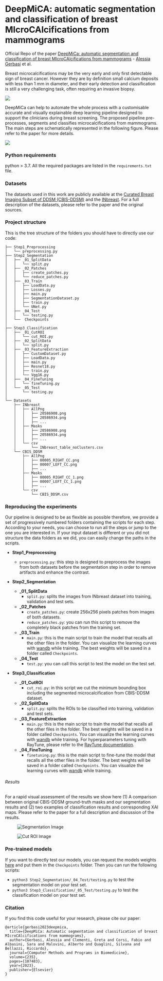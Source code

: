 # DeepMiCA: automatic segmentation and classification of breast MIcroCAlcifications from mammograms

Official Repo of the paper [DeepMiCa: automatic segmentation and classification of breast MIcroCAlcifications from mammograms](https://doi.org/10.1016/j.cmpb.2023.107483) - [Alessia Gerbasi](https://scholar.google.com/citations?user=zzZZp_UAAAAJ&hl=it) et al.

Breast microcalcifications may be the very early and only first detectable sign of breast cancer.
However they are by definition small calcium deposits with less than 1 mm in diameter, and their early detection and classification is still a very challenging task, often requiring an invasive biopsy.

<img src="figures/real_samples.png">

DeepMiCa can help to automate the whole process with a customisable accurate and visually explainable deep learning pipeline designed to support the clinicians during breast screening.
The proposed pipeline pre-processes, segments and classifies microcalcifications from mammograms.
The main steps are schematically represented in the following figure. Please refer to the paper for more details.

<img src="figures/deepmica.png">

### Python requirements 
python > 3.7.
All the required packages are listed in the `requirements.txt` file.

### Datasets
The datasets used in this work are publicly available at the [Curated Breast Imaging Subset of DDSM (CBIS-DDSM)](https://wiki.cancerimagingarchive.net/pages/viewpage.action?pageId=22516629)
and the [INbreast](https://www.kaggle.com/datasets/ramanathansp20/inbreast-dataset). 
For a full description of the datasets, please refer to the paper and the original sources.

### Project structure
This is the tree structure of the folders you should have to directly use our code:
``` 
├── Step1_Preprocessing
│   └── preprocessing.py
├── Step2_Segmentation
│   ├── _01_SplitData
│   │   └── split.py
│   ├── _02_Patches
│   │   ├── create_patches.py
│   │   └── reduce_patches.py
│   ├── _03_Train
│   │   ├── LoadData.py
│   │   ├── Losses.py
│   │   ├── main.py
│   │   ├── SegmentationDataset.py
│   │   ├── train.py
│   │   └── UNet.py
│   ├── _04_Test
│   │   └── testing.py
│   └──  Checkpoints
│
├── Step3_Classification
│   ├── _01_CutROI
│   │   └── cut_ROI.py
│   ├── _02_SplitData
│   │   └── split.py
│   ├── _03_FeatureExtraction
│   │   ├── CustomDataset.py
│   │   ├── LoadData.py
│   │   ├── main.py
│   │   ├── Resnet18.py
│   │   ├── train.py
│   │   └── Vgg16.py
│   ├── _04_FineTuning
│   │   └── fineTuning.py
│   └── _05_Test
│       └── testing.py
│
└── Datasets
    ├── INbreast
    │   ├── AllPng
    │   │   ├── 20586908.png
    │   │   ├── 20586934.png
    │   │   ├── ...    
    │   ├── Masks
    │   │   ├── 20586908.png
    │   │   ├── 20586934.png
    │   │   ├── ...   
    │   └── csv
    │       └── INbreast_table_noClusters.csv
    └── CBIS_DDSM
        ├── AllPng
        │   ├── 00005_RIGHT_CC.png
        │   ├── 00007_LEFT_CC.png
        │   ├── ...    
        ├── Masks
        │   ├── 00005_RIGHT_CC_1.png
        │   ├── 00007_LEFT_CC_1.png
        │   ├── ...   
        └── csv
            └── CBIS_DDSM.csv
``` 

### Reproducing the experiments
Our pipeline is designed to be as flexible as possible therefore, we provide a set of progressively numbered folders containing the scripts for each step. 
According to your needs, you can choose to run all the steps or jump to the one you are interested in.
If your input dataset is different or you did not structure the data folders as we did, you can easily change the paths in the scripts.

- **Step1_Preprocessing**
  - `preprocessing.py`: this step is designed to preprocess the images from both datasets before the segmentation step in order to remove artifacts and enhance the contrast.
  

- **Step2_Segmentation**
  - **_01_SplitData** 
    - `split.py`: splits the images from INbreast dataset into training, validation and test sets.
  - **_02_Patches**
    - `create_patches.py`: create 256x256 pixels patches from images of both datasets.
    - `reduce_patches.py`: you can run this script to remove the completely black patches from the training set.
  - **_03_Train**
    - `main.py`: this is the main script to train the model that recalls all the other files in the folder.
       You can visualize the learning curves with [wandb](https://wandb.ai/site) while training.
       The best weights will be saved in a folder called `Checkpoints`.
  - **_04_Test**
    - `test.py`: you can call this script to test the model on the test set.
    

- **Step3_Classification**
   - **_01_CutROI**
     - `cut_roi.py`: in this script we cut the minimum bounding box including the segmented microcalcification from CBIS-DDSM dataset.
   - **_02_SplitData** 
     - `split.py`: splits the ROIs to be classified into training, validation and test sets.
   - **_03_FeatureExtraction**
     - `main.py`: this is the main script to train the model that recalls all the other files in the folder. 
        The best weights will be saved in a folder called `Checkpoints`. 
        You can visualize the learning curves with [wandb](https://wandb.ai/site) while training.
        For hyperparameters tuning with RayTune, please refer to the [RayTune documentation](https://docs.ray.io/en/master/tune/index.html).
   - **_04_FineTuning**
     - `finetuning.py`: this is the main script to fine-tune the model that recalls all the other files in the folder.
        The best weights will be saved in a folder called `Checkpoints`.
        You can visualize the learning curves with [wandb](https://wandb.ai/site) while training.

###### Results
For a rapid visual assessment of the results we show here (1) A comparison between original CBIS-DDSM ground-truth masks and our segmentation results and (2) two examples of classification results and corresponding XAI maps.
Please refer to the paper for a full description and discussion of the results.
<figure>
  <img src="figures/seg_cbisddsm.png" alt="Segmentation Image">
 </figure>

<figure>
  <img src="figures/shap.png" alt="Cut ROI Image">
</figure>


### Pre-trained models
If you want to directly test our models, you can request the models weights [here](
https://docs.google.com/forms/d/e/1FAIpQLSfDjNC-rLmhM9w6xygw-rPqUioUo8Y1VBAIcL23lZlCWf5x5g/viewform?usp=pp_url) and put them in the `Checkpoints` folder.
Then you can run the following scripts:
- `python3 Step2_Segmentation/_04_Test/testing.py` to test the segmentation model on your test set.
- `python3 Step3_Classification/_05_Test/testing.py` to test the classification model on your test set.

### Citation
If you find this code useful for your research, please cite our paper:
```
@article{gerbasi2023deepmica,
  title={DeepMiCa: Automatic segmentation and classification of breast MIcroCAlcifications from mammograms},
  author={Gerbasi, Alessia and Clementi, Greta and Corsi, Fabio and Albasini, Sara and Malovini, Alberto and Quaglini, Silvana and Bellazzi, Riccardo},
  journal={Computer Methods and Programs in Biomedicine},
  volume={235},
  pages={107483},
  year={2023},
  publisher={Elsevier}
}
```